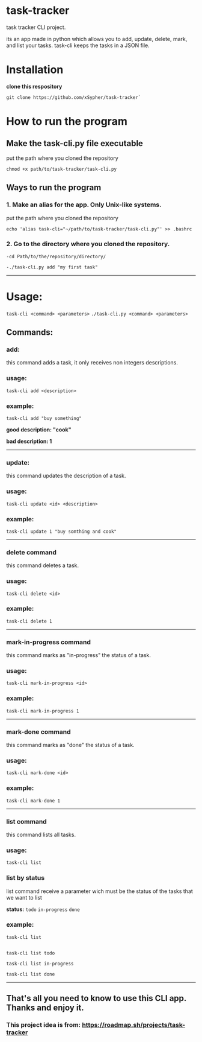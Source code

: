 # task-tracker
task tracker CLI project.

its an app made in python which allows you to add, update, delete, mark, and list your tasks. 
task-cli keeps the tasks in a JSON file.

# Installation
__clone this respository__

```
git clone https://github.com/xSypher/task-tracker`
```

# How to run the program

## Make the task-cli.py file executable

put the path where you cloned the repository
```
chmod +x path/to/task-tracker/task-cli.py
```
## Ways to run the program
### 1. Make an alias for the app. Only Unix-like systems.
put the path where you cloned the repository
```
echo 'alias task-cli="~/path/to/task-tracker/task-cli.py"' >> .bashrc
```

### 2. Go to the directory where you cloned the repository.
```
-cd Path/to/the/repository/directory/

-./task-cli.py add "my first task"
```
-----------------------------------------------------------
# Usage:
`task-cli <command> <parameters>`
`./task-cli.py <command> <parameters> `


## Commands:
### add:
this command adds a task, it only receives non integers descriptions.
### usage:
`task-cli add <description>`
### example:
```
task-cli add "buy something"
```
__good description: "cook"__

__bad description: 1__

---------------------------------------------------------

### update:
this command updates the description of a task.
### usage:
`task-cli update <id> <description>`
### example:
```
task-cli update 1 "buy somthing and cook"
```
---------------------------------------------------------

### delete command
this command deletes a task.
### usage:
`task-cli delete <id>`
### example:
```
task-cli delete 1
```

---------------------------------------------------------

### mark-in-progress command
this command marks as "in-progress" the status of a task.
### usage:
`task-cli mark-in-progress <id>`
### example:
```
task-cli mark-in-progress 1
```

---------------------------------------------------------

### mark-done command
this command marks as "done" the status of a task.
### usage:
`task-cli mark-done <id>`
### example:
```
task-cli mark-done 1
```

---------------------------------------------------------

### list command
this command lists all tasks.
### usage:
`task-cli list`

### list by status
list command receive a parameter wich must be the status of the tasks that we want to list

__status:__
`todo`
`in-progress`
`done`

### example:
``` 
task-cli list


task-cli list todo

task-cli list in-progress

task-cli list done
```
-----------------------------------------------------------------------
## That's all you need to know to use this CLI app. Thanks and enjoy it.
### This project idea is from: https://roadmap.sh/projects/task-tracker